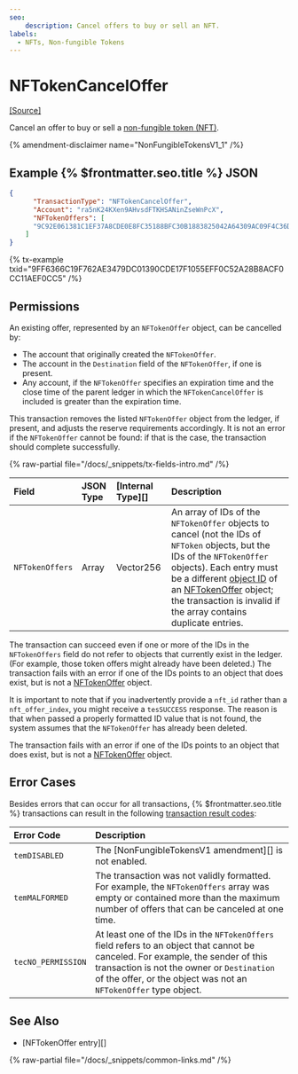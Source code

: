 ```yaml
---
seo:
    description: Cancel offers to buy or sell an NFT.
labels:
  - NFTs, Non-fungible Tokens
---
```

# NFTokenCancelOffer
[[Source]](https://github.com/XRPLF/rippled/blob/master/src/xrpld/app/tx/detail/NFTokenCancelOffer.cpp "Source")

Cancel an offer to buy or sell a [non-fungible token (NFT)](../../../../concepts/tokens/nfts/index.md).

{% amendment-disclaimer name="NonFungibleTokensV1_1" /%}

## Example {% $frontmatter.seo.title %} JSON

```json
{
      "TransactionType": "NFTokenCancelOffer",
      "Account": "ra5nK24KXen9AHvsdFTKHSANinZseWnPcX",
      "NFTokenOffers": [
      "9C92E061381C1EF37A8CDE0E8FC35188BFC30B1883825042A64309AC09F4C36D"
    ]
}
```

{% tx-example txid="9FF6366C19F762AE3479DC01390CDE17F1055EFF0C52A28B8ACF0CC11AEF0CC5" /%}

## Permissions

An existing offer, represented by an `NFTokenOffer` object, can be cancelled by:

* The account that originally created the `NFTokenOffer`.
* The account in the `Destination` field of the `NFTokenOffer`, if one is present.
* Any account, if the `NFTokenOffer` specifies an expiration time and the close time of the parent ledger in which the `NFTokenCancelOffer` is included is greater than the expiration time.

This transaction removes the listed `NFTokenOffer` object from the ledger, if present, and adjusts the reserve requirements accordingly. It is not an error if the `NFTokenOffer` cannot be found: if that is the case, the transaction should complete successfully.

{% raw-partial file="/docs/_snippets/tx-fields-intro.md" /%}

| Field             | JSON Type | [Internal Type][] | Description              |
|:------------------|:----------|:------------------|:-------------------------|
| `NFTokenOffers`   | Array     | Vector256         | An array of IDs of the `NFTokenOffer` objects to cancel (not the IDs of `NFToken` objects, but the IDs of the `NFTokenOffer` objects). Each entry must be a different [object ID](../../ledger-data/common-fields.md) of an [NFTokenOffer](../../ledger-data/ledger-entry-types/nftokenoffer.md) object; the transaction is invalid if the array contains duplicate entries. |

The transaction can succeed even if one or more of the IDs in the `NFTokenOffers` field do not refer to objects that currently exist in the ledger. (For example, those token offers might already have been deleted.) The transaction fails with an error if one of the IDs points to an object that does exist, but is not a [NFTokenOffer](../../ledger-data/ledger-entry-types/nftokenoffer.md) object.

It is important to note that if you inadvertently provide a `nft_id` rather than a `nft_offer_index`, you might receive a `tesSUCCESS` response. The reason is that when passed a properly formatted ID value that is not found, the system assumes that the `NFTokenOffer` has already been deleted.

The transaction fails with an error if one of the IDs points to an object that does exist, but is not a [NFTokenOffer](../../ledger-data/ledger-entry-types/nftokenoffer.md) object.

## Error Cases

Besides errors that can occur for all transactions, {% $frontmatter.seo.title %} transactions can result in the following [transaction result codes](../transaction-results/index.md):

| Error Code         | Description                                             |
|:-------------------|:--------------------------------------------------------|
| `temDISABLED`      | The [NonFungibleTokensV1 amendment][] is not enabled. |
| `temMALFORMED`     | The transaction was not validly formatted. For example, the `NFTokenOffers` array was empty or contained more than the maximum number of offers that can be canceled at one time. |
| `tecNO_PERMISSION` | At least one of the IDs in the `NFTokenOffers` field refers to an object that cannot be canceled. For example, the sender of this transaction is not the owner or `Destination` of the offer, or the object was not an `NFTokenOffer` type object. |

## See Also

- [NFTokenOffer entry][]

{% raw-partial file="/docs/_snippets/common-links.md" /%}
